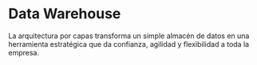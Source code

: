 # Data Warehouse 

La arquitectura por capas transforma un simple almacén de datos en una herramienta estratégica que da confianza, agilidad y flexibilidad a toda la empresa.

